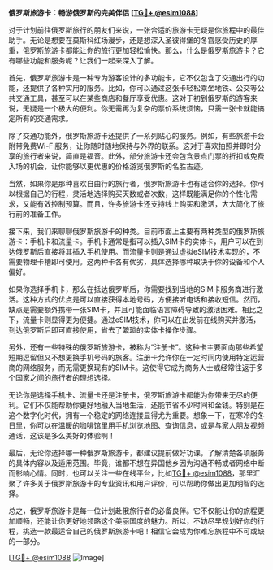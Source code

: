 **俄罗斯旅游卡：畅游俄罗斯的完美伴侣 [[TG💪+ @esim1088](https://t.me/s/esim1088)]**

对于计划前往俄罗斯旅行的朋友们来说，一张合适的旅游卡无疑是你旅程中的最佳助手。无论是想要在莫斯科红场漫步，还是想深入圣彼得堡的冬宫感受历史的厚重，俄罗斯旅游卡都能让你的旅行更加轻松愉快。那么，什么是俄罗斯旅游卡？它有哪些功能和服务呢？让我们一起来深入了解。

首先，俄罗斯旅游卡是一种专为游客设计的多功能卡，它不仅包含了交通出行的功能，还提供了各种实用的服务。比如，你可以通过这张卡轻松乘坐地铁、公交等公共交通工具，甚至可以在某些商店和餐厅享受优惠。这对于初到俄罗斯的游客来说，无疑是一个极大的便利。你无需再为复杂的票价系统烦恼，只需一张卡就能搞定所有的交通需求。

除了交通功能外，俄罗斯旅游卡还提供了一系列贴心的服务。例如，有些旅游卡会附带免费Wi-Fi服务，让你随时随地保持与外界的联系。这对于喜欢拍照并即时分享的旅行者来说，简直是福音。此外，部分旅游卡还会包含景点门票的折扣或免费入场的机会，让你能够以更优惠的价格游览俄罗斯的名胜古迹。

当然，如果你是那种喜欢自由行的旅行者，俄罗斯旅游卡也有适合你的选择。你可以根据自己的行程，灵活地选择购买天数或者次数，这样既能满足你的个性化需求，又能有效控制预算。而且，许多旅游卡还支持线上购买和激活，大大简化了旅行前的准备工作。

接下来，我们来聊聊俄罗斯旅游卡的种类。目前市面上主要有两种类型的俄罗斯旅游卡：手机卡和流量卡。手机卡通常是指可以插入SIM卡的实体卡，用户可以在到达俄罗斯后直接将其插入手机使用。而流量卡则是通过虚拟eSIM技术实现的，不需要物理卡槽即可使用。这两种卡各有优劣，具体选择哪种取决于你的设备和个人偏好。

如果你选择手机卡，那么在抵达俄罗斯后，你需要找到当地的SIM卡服务商进行激活。这种方式的优点是可以直接获得本地号码，方便接听电话和接收短信。然而，缺点是需要额外携带一张SIM卡，并且可能面临语言障碍导致的激活困难。相比之下，流量卡则显得更为便捷。通过eSIM技术，你可以在出发前在线购买并激活，到达俄罗斯后即可直接使用，省去了繁琐的实体卡操作步骤。

另外，还有一些特殊的俄罗斯旅游卡，被称为“注册卡”。这种卡主要面向那些希望短期逗留但又不想更换手机号码的旅客。注册卡允许你在一定时间内使用特定运营商的网络服务，而无需更换现有的SIM卡。这使得它成为商务人士或经常往返于多个国家之间的旅行者的理想选择。

无论你是选择手机卡、流量卡还是注册卡，俄罗斯旅游卡都能为你带来无尽的便利。它们不仅能帮助你更好地融入当地生活，还能节省不少时间和金钱。特别是在这个数字化时代，拥有一个稳定的网络连接显得尤为重要。想象一下，在寒冷的冬日里，你可以在温暖的咖啡馆里用手机浏览地图、查询信息，或是与家人朋友视频通话，这该是多么美好的体验啊！

最后，无论你选择哪一种俄罗斯旅游卡，都建议提前做好功课，了解清楚各项服务的具体内容以及适用范围。毕竟，谁都不想在异国他乡因为沟通不畅或者网络中断而影响心情。同时，也可以关注一些在线平台，比如[TG💪+ @esim1088](https://t.me/s/esim1088)，那里汇聚了许多关于俄罗斯旅游卡的专业资讯和用户评价，可以帮助你做出更加明智的选择。

总之，俄罗斯旅游卡是每一位计划赴俄旅行者的必备良伴。它不仅能让你的旅程更加顺畅，还能让你更好地领略这个美丽国度的魅力。所以，不妨尽早规划好你的行程，挑选一款最适合自己的俄罗斯旅游卡吧！相信它会成为你难忘旅程中不可或缺的一部分。

[[TG💪+ @esim1088](https://t.me/s/esim1088) ![Image](https://i.postimg.cc/4NQfJmqS/Snipaste-2025-05-13-00-14-12.png)]